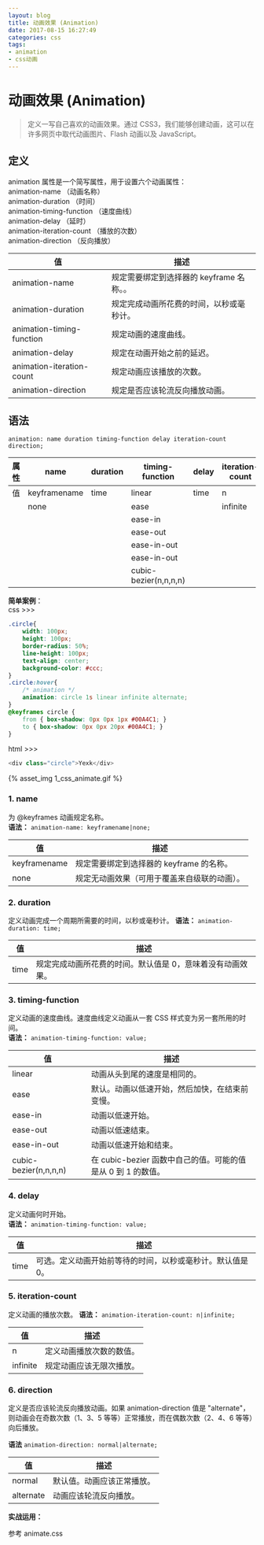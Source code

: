 ```yaml
---
layout: blog
title: 动画效果 (Animation)
date: 2017-08-15 16:27:49
categories: css
tags:
- animation
- css动画
---
```


# 动画效果 (Animation)
> 定义一写自己喜欢的动画效果。通过 CSS3，我们能够创建动画，这可以在许多网页中取代动画图片、Flash 动画以及 JavaScript。

## 定义
animation 属性是一个简写属性，用于设置六个动画属性：    
animation-name （动画名称）   
animation-duration （时间）   
animation-timing-function （速度曲线）   
animation-delay （延时）   
animation-iteration-count （播放的次数）   
animation-direction （反向播放）    

<!-- more -->

| 值 | 描述 |
| -- | --   |
| animation-name | 	规定需要绑定到选择器的 keyframe 名称。。|
| animation-duration | 	规定完成动画所花费的时间，以秒或毫秒计。|
| animation-timing-function | 	规定动画的速度曲线。|
| animation-delay | 	规定在动画开始之前的延迟。|
| animation-iteration-count | 	规定动画应该播放的次数。|
| animation-direction | 	规定是否应该轮流反向播放动画。| 
  
## 语法
`animation: name duration timing-function delay iteration-count direction;`   

| 属性 | name | duration | timing-function | delay | iteration-count | direction |
| --------- | ---- | -------- | --------------- | ----- | --------------- | --------- |
| 值 | keyframename | time | linear | time  | n | normal |
|    | none |  | ease |  | infinite | alternate |
|    |      |  | ease-in |  | | |
|    |      |  | ease-out  |  | | |
|    |      |  | ease-in-out  |  | | |
|    |      |  | ease-in-out  |  | | |
|    |      |  | cubic-bezier(n,n,n,n) |  | | |

**简单案例**：    
css >>>
```css
.circle{
	width: 100px;
	height: 100px;
	border-radius: 50%;
	line-height: 100px;
	text-align: center;
	background-color: #ccc;
}
.circle:hover{
	/* animation */
	animation: circle 1s linear infinite alternate;
}
@keyframes circle {
	from { box-shadow: 0px 0px 1px #00A4C1; }
	to { box-shadow: 0px 0px 20px #00A4C1; }
}
```
html >>>
```JavaScript
<div class="circle">Yexk</div>
```
{% asset_img 1_css_animate.gif %}

### 1. name
为 @keyframes 动画规定名称。   
**语法：** `animation-name: keyframename|none;`    

| 值 | 描述 |
| -- | -- |
| keyframename | 规定需要绑定到选择器的 keyframe 的名称。|
| none | 规定无动画效果（可用于覆盖来自级联的动画）。|

### 2. duration
定义动画完成一个周期所需要的时间，以秒或毫秒计。
**语法：** `animation-duration: time;`

| 值 | 描述 |
| -- | -- |
|time | 规定完成动画所花费的时间。默认值是 0，意味着没有动画效果。|

### 3. timing-function
定义动画的速度曲线。速度曲线定义动画从一套 CSS 样式变为另一套所用的时间。   
**语法：** `animation-timing-function: value;`

| 值 | 描述 |
| -- | -- |
| linear | 动画从头到尾的速度是相同的。|
| ease | 默认。动画以低速开始，然后加快，在结束前变慢。|
| ease-in | 动画以低速开始。|
| ease-out | 动画以低速结束。|
| ease-in-out | 动画以低速开始和结束。|
| cubic-bezier(n,n,n,n) | 在 cubic-bezier 函数中自己的值。可能的值是从 0 到 1 的数值。|

### 4. delay
定义动画何时开始。    
**语法：** `animation-timing-function: value;`  


| 值 | 描述 |
| -- | ---- |
| time | 可选。定义动画开始前等待的时间，以秒或毫秒计。默认值是 0。 |

### 5. iteration-count
定义动画的播放次数。
**语法：** `animation-iteration-count: n|infinite;`   


| 值 | 描述 |
| -- | ---- |
| n | 定义动画播放次数的数值。 |
| infinite | 规定动画应该无限次播放。 |


### 6. direction
定义是否应该轮流反向播放动画。如果 animation-direction 值是 "alternate"，则动画会在奇数次数（1、3、5 等等）正常播放，而在偶数次数（2、4、6 等等）向后播放。  

**语法** `animation-direction: normal|alternate;`

| 值 | 描述 |
| -- | ---- |
| normal | 默认值。动画应该正常播放。 |
| alternate | 动画应该轮流反向播放。 |


__实战运用：__

参考 animate.css